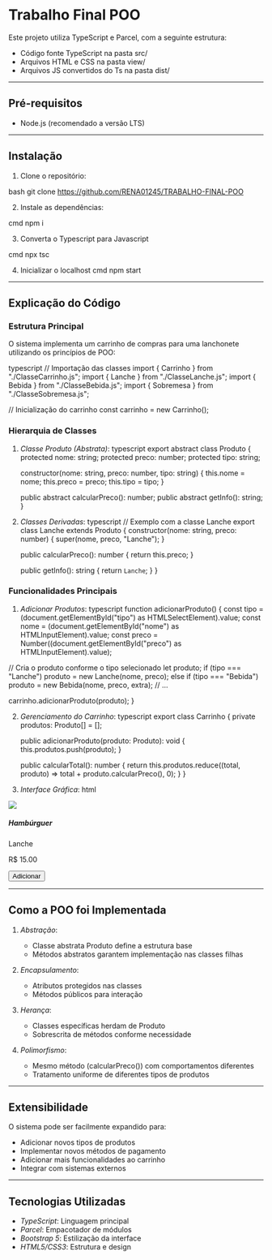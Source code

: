 # Trabalho Final POO

Este projeto utiliza TypeScript e Parcel, com a seguinte estrutura:

- Código fonte TypeScript na pasta src/
- Arquivos HTML e CSS na pasta view/
- Arquivos JS convertidos do Ts na pasta dist/

---

## Pré-requisitos

- Node.js (recomendado a versão LTS)

---

## Instalação

1. Clone o repositório:

bash
git clone https://github.com/RENA01245/TRABALHO-FINAL-POO


2. Instale as dependências:

cmd
npm i


3. Converta o Typescript para Javascript
 
cmd
npx tsc


4. Inicializar o localhost
cmd
npm start


---

## Explicação do Código

### Estrutura Principal

O sistema implementa um carrinho de compras para uma lanchonete utilizando os princípios de POO:

typescript
// Importação das classes
import { Carrinho } from "./ClasseCarrinho.js";
import { Lanche } from "./ClasseLanche.js";
import { Bebida } from "./ClasseBebida.js";
import { Sobremesa } from "./ClasseSobremesa.js";

// Inicialização do carrinho
const carrinho = new Carrinho();


### Hierarquia de Classes

1. *Classe Produto (Abstrata)*:
typescript
export abstract class Produto {
    protected nome: string;
    protected preco: number;
    protected tipo: string;

    constructor(nome: string, preco: number, tipo: string) {
        this.nome = nome;
        this.preco = preco;
        this.tipo = tipo;
    }

    public abstract calcularPreco(): number;
    public abstract getInfo(): string;
}


2. *Classes Derivadas*:
typescript
// Exemplo com a classe Lanche
export class Lanche extends Produto {
    constructor(nome: string, preco: number) {
        super(nome, preco, "Lanche");
    }

    public calcularPreco(): number {
        return this.preco;
    }

    public getInfo(): string {
        return `Lanche`;
    }
}


### Funcionalidades Principais

1. *Adicionar Produtos*:
typescript
function adicionarProduto() {
  const tipo = (document.getElementById("tipo") as HTMLSelectElement).value;
  const nome = (document.getElementById("nome") as HTMLInputElement).value;
  const preco = Number((document.getElementById("preco") as HTMLInputElement).value);
  
  // Cria o produto conforme o tipo selecionado
  let produto;
  if (tipo === "Lanche") produto = new Lanche(nome, preco);
  else if (tipo === "Bebida") produto = new Bebida(nome, preco, extra);
  // ...
  
  carrinho.adicionarProduto(produto);
}


2. *Gerenciamento do Carrinho*:
typescript
export class Carrinho {
    private produtos: Produto[] = [];

    public adicionarProduto(produto: Produto): void {
        this.produtos.push(produto);
    }

    public calcularTotal(): number {
        return this.produtos.reduce((total, produto) => total + produto.calcularPreco(), 0);
    }
}


3. *Interface Gráfica*:
html
<!-- Exemplo do card de produto -->
<div class="card h-100 bg-dark text-white border-danger">
  <img src="imagem.jpg" class="card-img-top">
  <div class="card-body">
    <h5 class="card-title">Hambúrguer</h5>
    <p class="card-text">Lanche</p>
    <p class="card-text fw-bold text-danger">R$ 15.00</p>
    <button class="btn btn-danger">Adicionar</button>
  </div>
</div>


---

## Como a POO foi Implementada

1. *Abstração*:
   - Classe abstrata Produto define a estrutura base
   - Métodos abstratos garantem implementação nas classes filhas

2. *Encapsulamento*:
   - Atributos protegidos nas classes
   - Métodos públicos para interação

3. *Herança*:
   - Classes específicas herdam de Produto
   - Sobrescrita de métodos conforme necessidade

4. *Polimorfismo*:
   - Mesmo método (calcularPreco()) com comportamentos diferentes
   - Tratamento uniforme de diferentes tipos de produtos

---

## Extensibilidade

O sistema pode ser facilmente expandido para:
- Adicionar novos tipos de produtos
- Implementar novos métodos de pagamento
- Adicionar mais funcionalidades ao carrinho
- Integrar com sistemas externos

---

## Tecnologias Utilizadas

- *TypeScript*: Linguagem principal
- *Parcel*: Empacotador de módulos
- *Bootstrap 5*: Estilização da interface
- *HTML5/CSS3*: Estrutura e design